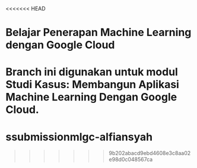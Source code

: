 <<<<<<< HEAD
# Belajar Penerapan Machine Learning dengan Google Cloud

Branch ini digunakan untuk modul Studi Kasus: Membangun Aplikasi Machine Learning Dengan Google Cloud.
=======
# ssubmissionmlgc-alfiansyah
>>>>>>> 9b202abacd9ebd4608e3c8aa02e98d0c048567ca
